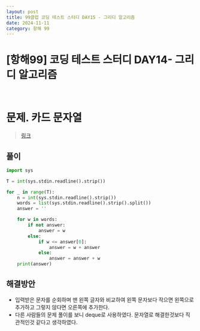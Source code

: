 ```yaml
---
layout: post
title: 99클럽 코딩 테스트 스터디 DAY15 - 그리디 알고리즘
date: 2024-11-11
category: 항해 99 
---
```


# [항해99] 코딩 테스트 스터디 DAY14- 그리디 알고리즘

<br>

# 문제. 카드 문자열
> [링크](https://www.acmicpc.net/problem/13417)



## 풀이

```python
import sys

T = int(sys.stdin.readline().strip())

for _ in range(T):
    n = int(sys.stdin.readline().strip())
    words = list(sys.stdin.readline().strip().split())
    answer = ''

    for w in words:
        if not answer:
            answer = w
        else:
            if w <= answer[0]:
                answer = w + answer
            else:
                answer = answer + w
    print(answer)
```

## 해결방안
- 입력받은 문자를 순회하며 맨 왼쪽 글자와 비교하여 왼쪽 문자보다 작으면 왼쪽으로 추가하고 그렇지 않다면 오른쪽에 추가한다.
- 다른 사람들의 문제 풀이를 보니 deque로 사용하였다. 문자열로 해결한것보다 직관적인것 같다고 생각하였다. 

